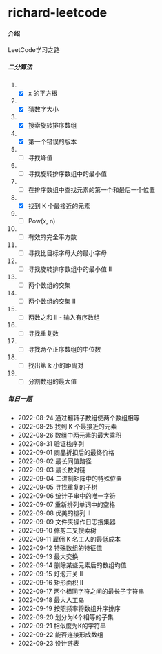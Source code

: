 # richard-leetcode

#### 介绍
LeetCode学习之路
##### 二分算法
1. -[x] x 的平方根
2. -[x] 猜数字大小
3. -[x] 搜索旋转排序数组
4. -[x] 第一个错误的版本
5. -[ ] 寻找峰值
6. -[ ] 寻找旋转排序数组中的最小值
7. -[ ] 在排序数组中查找元素的第一个和最后一个位置
8. -[x] 找到 K 个最接近的元素
9. -[ ] Pow(x, n)
10. -[ ] 有效的完全平方数
11. -[ ] 寻找比目标字母大的最小字母
12. -[ ] 寻找旋转排序数组中的最小值 II
13. -[ ] 两个数组的交集
14. -[ ] 两个数组的交集 II
15. -[ ] 两数之和 II - 输入有序数组
16. -[ ] 寻找重复数
17. -[ ] 寻找两个正序数组的中位数
18. -[ ] 找出第 k 小的距离对
19. -[ ] 分割数组的最大值

##### 每日一题
+ 2022-08-24  通过翻转子数组使两个数组相等
+ 2022-08-25  找到 K 个最接近的元素
+ 2022-08-26  数组中两元素的最大乘积
+ 2022-08-31  验证栈序列
+ 2022-09-01  商品折扣后的最终价格
+ 2022-09-02  最长同值路径
+ 2022-09-03  最长数对链
+ 2022-09-04  二进制矩阵中的特殊位置
+ 2022-09-05  寻找重复的子树
+ 2022-09-06  统计子串中的唯一字符
+ 2022-09-07  重新排列单词中的空格
+ 2022-09-08  优美的排列 II
+ 2022-09-09  文件夹操作日志搜集器
+ 2022-09-10  修剪二叉搜索树
+ 2022-09-11  雇佣 K 名工人的最低成本
+ 2022-09-12  特殊数组的特征值
+ 2022-09-13  最大交换
+ 2022-09-14  删除某些元素后的数组均值
+ 2022-09-15  灯泡开关 II
+ 2022-09-16  矩形面积 II
+ 2022-09-17  两个相同字符之间的最长子字符串
+ 2022-09-18  最大人工岛
+ 2022-09-19  按照频率将数组升序排序
+ 2022-09-20  划分为K个相等的子集
+ 2022-09-21  相似度为K的字符串
+ 2022-09-22  能否连接形成数组
+ 2022-09-23  设计链表


